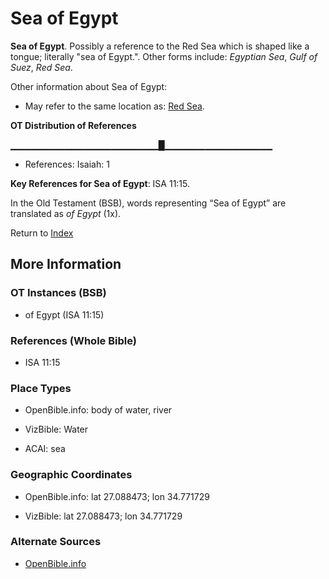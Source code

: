 # Sea of Egypt
**Sea of Egypt**. 
Possibly a reference to the Red Sea which is shaped like a tongue; literally "sea of Egypt.". 
Other forms include: 
*Egyptian Sea*, *Gulf of Suez*, *Red Sea*. 




Other information about Sea of Egypt:


* May refer to the same location as: 
[Red Sea](RedSea.md). 


**OT Distribution of References**

▁▁▁▁▁▁▁▁▁▁▁▁▁▁▁▁▁▁▁▁▁▁█▁▁▁▁▁▁▁▁▁▁▁▁▁▁▁▁
* References: Isaiah: 1



**Key References for Sea of Egypt**: 
ISA 11:15. 


In the Old Testament (BSB), words representing “Sea of Egypt” are translated as 
*of Egypt* (1x). 




Return to [Index](00-Index.md)

## More Information

### OT Instances (BSB)

* of Egypt (ISA 11:15)



### References (Whole Bible)

* ISA 11:15


### Place Types

* OpenBible.info: body of water, river

* VizBible: Water

* ACAI: sea



### Geographic Coordinates

* OpenBible.info: lat 27.088473; lon 34.771729

* VizBible: lat 27.088473; lon 34.771729



### Alternate Sources

* [OpenBible.info](https://www.openbible.info/geo/ancient/a702ab6)



